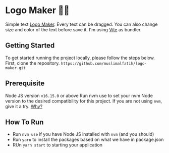 # Logo Maker 🧑‍🎨
Simple text [Logo Maker](https://vite-logo-maker.vercel.app/). Every text can be dragged. You can also change size and color of the text before save it.
I'm using [Vite](https://vitejs.dev/) as bundler.

## Getting Started
To get started running the project locally, please follow the steps below.
First, clone the repository.
`https://github.com/muslimalfatih/logo-maker.git`

## Prerequisite
Node JS version `v16.15.0` or above
Run nvm use to set your nvm Node version to the desired compatibility for this project. If you are not using `nvm`, give it a try. [Why?](https://tecadmin.net/install-nvm-macos-with-homebrew/)
## How To Run
- Run `nvm use` if you have Node JS installed with `nvm` (and you should)
- Run `yarn` to install the packages based on what we have in package.json
- RUn `yarn start` to starting your application
